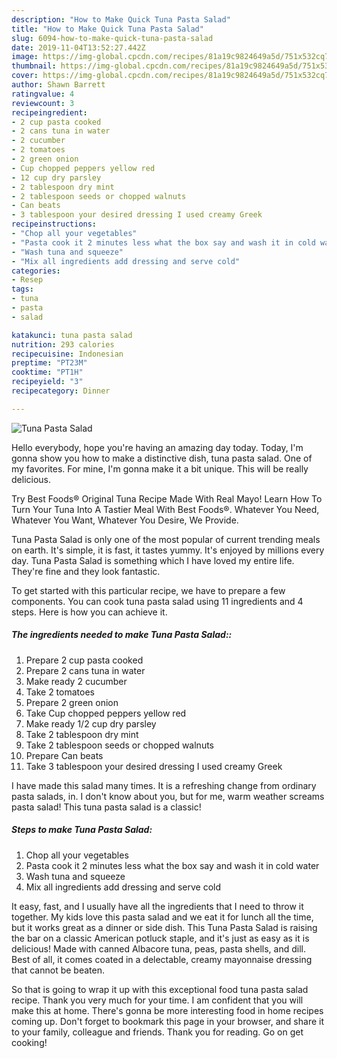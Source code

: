 ```yaml
---
description: "How to Make Quick Tuna Pasta Salad"
title: "How to Make Quick Tuna Pasta Salad"
slug: 6094-how-to-make-quick-tuna-pasta-salad
date: 2019-11-04T13:52:27.442Z
image: https://img-global.cpcdn.com/recipes/81a19c9824649a5d/751x532cq70/tuna-pasta-salad-recipe-main-photo.jpg
thumbnail: https://img-global.cpcdn.com/recipes/81a19c9824649a5d/751x532cq70/tuna-pasta-salad-recipe-main-photo.jpg
cover: https://img-global.cpcdn.com/recipes/81a19c9824649a5d/751x532cq70/tuna-pasta-salad-recipe-main-photo.jpg
author: Shawn Barrett
ratingvalue: 4
reviewcount: 3
recipeingredient:
- 2 cup pasta cooked
- 2 cans tuna in water
- 2 cucumber
- 2 tomatoes
- 2 green onion
- Cup chopped peppers yellow red
- 12 cup dry parsley
- 2 tablespoon dry mint
- 2 tablespoon seeds or chopped walnuts
- Can beats
- 3 tablespoon your desired dressing I used creamy Greek
recipeinstructions:
- "Chop all your vegetables"
- "Pasta cook it 2 minutes less what the box say and wash it in cold water"
- "Wash tuna and squeeze"
- "Mix all ingredients add dressing and serve cold"
categories:
- Resep
tags:
- tuna
- pasta
- salad

katakunci: tuna pasta salad
nutrition: 293 calories
recipecuisine: Indonesian
preptime: "PT23M"
cooktime: "PT1H"
recipeyield: "3"
recipecategory: Dinner

---
```



![Tuna Pasta Salad](https://img-global.cpcdn.com/recipes/81a19c9824649a5d/751x532cq70/tuna-pasta-salad-recipe-main-photo.jpg)

Hello everybody, hope you're having an amazing day today. Today, I'm gonna show you how to make a distinctive dish, tuna pasta salad. One of my favorites. For mine, I'm gonna make it a bit unique. This will be really delicious.

Try Best Foods® Original Tuna Recipe Made With Real Mayo! Learn How To Turn Your Tuna Into A Tastier Meal With Best Foods®. Whatever You Need, Whatever You Want, Whatever You Desire, We Provide.

Tuna Pasta Salad is only one of the most popular of current trending meals on earth. It's simple, it is fast, it tastes yummy. It's enjoyed by millions every day. Tuna Pasta Salad is something which I have loved my entire life. They're fine and they look fantastic.


To get started with this particular recipe, we have to prepare a few components. You can cook tuna pasta salad using 11 ingredients and 4 steps. Here is how you can achieve it.

##### The ingredients needed to make Tuna Pasta Salad::

1. Prepare 2 cup pasta cooked
1. Prepare 2 cans tuna in water
1. Make ready 2 cucumber
1. Take 2 tomatoes
1. Prepare 2 green onion
1. Take Cup chopped peppers yellow red
1. Make ready 1/2 cup dry parsley
1. Take 2 tablespoon dry mint
1. Take 2 tablespoon seeds or chopped walnuts
1. Prepare Can beats
1. Take 3 tablespoon your desired dressing I used creamy Greek


I have made this salad many times. It is a refreshing change from ordinary pasta salads, in. I don&#39;t know about you, but for me, warm weather screams pasta salad! This tuna pasta salad is a classic! 

##### Steps to make Tuna Pasta Salad:

1. Chop all your vegetables
1. Pasta cook it 2 minutes less what the box say and wash it in cold water
1. Wash tuna and squeeze
1. Mix all ingredients add dressing and serve cold


It easy, fast, and I usually have all the ingredients that I need to throw it together. My kids love this pasta salad and we eat it for lunch all the time, but it works great as a dinner or side dish. This Tuna Pasta Salad is raising the bar on a classic American potluck staple, and it&#39;s just as easy as it is delicious! Made with canned Albacore tuna, peas, pasta shells, and dill. Best of all, it comes coated in a delectable, creamy mayonnaise dressing that cannot be beaten. 

So that is going to wrap it up with this exceptional food tuna pasta salad recipe. Thank you very much for your time. I am confident that you will make this at home. There's gonna be more interesting food in home recipes coming up. Don't forget to bookmark this page in your browser, and share it to your family, colleague and friends. Thank you for reading. Go on get cooking!
